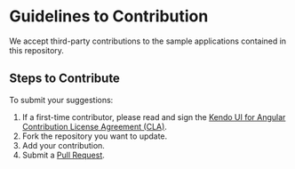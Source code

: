 # Guidelines to Contribution

We accept third-party contributions to the sample applications contained in this repository.

## Steps to Contribute

To submit your suggestions:

1. If a first-time contributor, please read and sign the [Kendo UI for Angular Contribution License Agreement (CLA)](https://docs.google.com/forms/d/e/1FAIpQLSdSzuLLij8dtytTeiXCzlHcTmHYZIxgrAa7BSaO_fno79ua1A/viewform?c=0&w=1).
1. Fork the repository you want to update.
1. Add your contribution.
1. Submit a [Pull Request](https://help.github.com/articles/creating-a-pull-request/).
